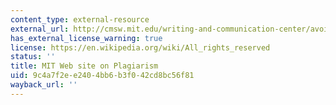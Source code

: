 ```yaml
---
content_type: external-resource
external_url: http://cmsw.mit.edu/writing-and-communication-center/avoiding-plagiarism/
has_external_license_warning: true
license: https://en.wikipedia.org/wiki/All_rights_reserved
status: ''
title: MIT Web site on Plagiarism
uid: 9c4a7f2e-e240-4bb6-b3f0-42cd8bc56f81
wayback_url: ''
---
```

